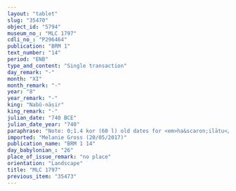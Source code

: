 ```yaml
---
layout: "tablet"
slug: "35470"
object_id: "5794"
museum_no_: "MLC 1797"
cdli_no_: "P296464"
publication: "BRM 1"
text_number: "14"
period: "ENB"
type_and_content: "Single transaction"
day_remark: "-"
month: "XI"
month_remark: "-"
year: "8"
year_remark: "-"
king: "Nabû-nāṣir"
king_remark: "-"
julian_date: "740 BCE"
julian_date_year: "740"
paraphrase: "Note: 0;1.4 kor (60 l) old dates for <em>ha&scaron;ilātu</em>-date-dish (<em>ha&scaron;i</em>TU) are at the disposal of <strong>B</strong>.<br /> <br /> <strong>B</strong> = Arad-Ayyata or Yaqayata"
imported: "Melanie Gross (20/05/2017)"
publication_name: "BRM 1 14"
day_babylonian_: "26"
place_of_issue_remark: "no place"
orientation: "Landscape"
title: "MLC 1797"
previous_item: "35473"
---
```

